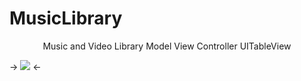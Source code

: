 # MusicLibrary
<p align="center">
Music and Video Library Model View Controller UITableView </p>

-> ![](http://katikids.com/MusicLibrary.png) <-





